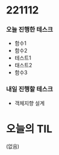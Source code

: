 # 221112

### 오늘 진행한 테스크

- 함수1
- 함수2
- 테스트1
- 태스트2
- 함수3

### 내일 진행할 테스크

- 객체지향 설계

# 오늘의 TIL

(없음)
